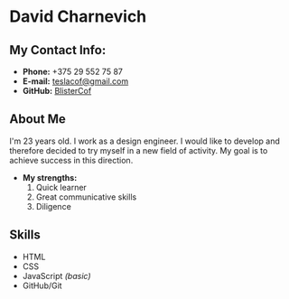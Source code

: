 # David Charnevich

## My Contact Info:
* **Phone:** +375 29 552 75 87
* **E-mail:** <teslacof@gmail.com>
* **GitHub:** [BlisterCof](https://github.com/BlisterCof)

## About Me
I'm 23 years old. I work as a design engineer. I would like to develop and therefore decided to try myself in a new field of activity. My goal is to achieve success in this direction.
* **My strengths:**
   1. Quick learner
   2. Great communicative skills
   3. Diligence

## Skills
* HTML
* CSS
* JavaScript *(basic)*
* GitHub/Git